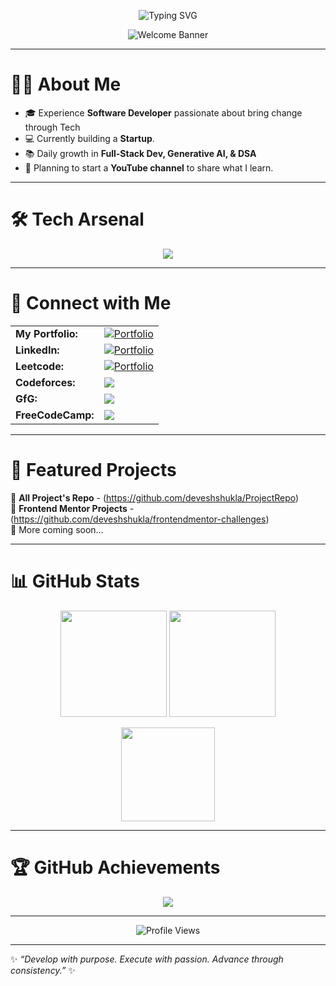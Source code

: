 <!-- Animated Header -->
<p align="center">
  <img src="https://readme-typing-svg.herokuapp.com?font=Fira+Code&pause=1000&color=00F720&center=true&vCenter=true&width=600&lines=Hi%2C+I'm+Devesh+Shukla+👋;Full-Stack+Web+Developer+💻;AI+&+DSA+Enthusiast+⚡;Aspiring+Software+Engineer+🚀;" alt="Typing SVG" />
</p>

<!-- Banner -->
<p align="center">
  <img src="https://raw.githubusercontent.com/halfrost/halfrost/master/icons/header_.png" alt="Welcome Banner"/>
</p>

---

# 👨‍💻 About Me  

- 🎓 Experience **Software Developer** passionate about bring change through Tech  
- 💻 Currently building a **Startup**.
- 📚 Daily growth in **Full-Stack Dev, Generative AI, & DSA**  
- 🎥 Planning to start a **YouTube channel** to share what I learn.

---

# 🛠️ Tech Arsenal  

<p align="center">
  <img src="https://skillicons.dev/icons?i=html,css,bootstrap,tailwind,js,typescript,react,next,nodejs,express,postman,graphql,deno,redux,redis,mongodb,postgresql,firebase,python,java,docker,git,github,vscode,androidstudio" />
</p>

---

# 🤝 Connect with Me  

<table>
  <tr>
    <td><strong>My Portfolio:</strong></td>
    <td>
      <a href="https://deveshshuklaportfolio.netlify.app/" target="_blank">
        <img src="https://img.shields.io/badge/Portfolio-%23000000.svg?style=for-the-badge&logo=firefox&logoColor=%23FF7139" alt="Portfolio" />
      </a>
    </td>
  </tr>
  <tr>
    <td><strong>LinkedIn:</strong></td>
    <td>
      <a href="https://www.linkedin.com/in/devesh-kumar-shukla/" target="_blank">
        <img src="https://img.shields.io/badge/linkedin-%230077B5.svg?style=for-the-badge&logo=linkedin&logoColor=white" alt="Portfolio" />
      </a>
    </td>
  </tr>
  <tr>
    <td><strong>Leetcode:</strong></td>
    <td>
      <a href="https://leetcode.com/deveshshukla/" target="_blank">
        <img src="https://img.shields.io/badge/LeetCode-000000?style=for-the-badge&logo=LeetCode&logoColor=#d16c06" alt="Portfolio" />
      </a>
    </td>
  </tr>
  <tr>
    <td><strong>Codeforces:</strong></td>
    <td>
      <a href="https://codeforces.com/profile/Dev.S07" target="_blank">
        <img src="https://img.shields.io/badge/Codeforces-445f9d?style=for-the-badge&logo=Codeforces&logoColor=white" />
      </a>
    </td>
  </tr>
  <tr>
    <td><strong>GfG:</strong></td>
    <td>
      <a href="https://www.geeksforgeeks.org/user/devshukla07/" target="_blank">
        <img src="https://img.shields.io/badge/GeeksforGeeks-gray?style=for-the-badge&logo=geeksforgeeks&logoColor=35914c" />
      </a>
    </td>
  </tr>
  <tr>
    <td><strong>FreeCodeCamp:</strong></td>
    <td>
      <a href="https://www.freecodecamp.org/DevShukla" target="_blank">
        <img src="https://img.shields.io/badge/Freecodecamp-%23123.svg?&style=for-the-badge&logo=freecodecamp&logoColor=green" />
      </a>
    </td>
  </tr>
  </table>

---

# 🚀 Featured Projects  

🔹 **All Project's Repo** - (https://github.com/deveshshukla/ProjectRepo) <br>
🔹 **Frontend Mentor Projects** - (https://github.com/deveshshukla/frontendmentor-challenges) <br> 
🔹 More coming soon…  

---

# 📊 GitHub Stats  

<p align="center">
  <img src="https://github-readme-stats.vercel.app/api?username=deveshshukla&show_icons=true&theme=tokyonight&hide_border=true" height="170"/>
  <img src="https://github-readme-streak-stats.herokuapp.com/?user=deveshshukla&theme=tokyonight&hide_border=true" height="170"/>
</p>

<p align="center">
  <img src="https://github-readme-stats.vercel.app/api/top-langs/?username=deveshshukla&layout=compact&theme=tokyonight&hide_border=true" height="150"/>
</p>

---

# 🏆 GitHub Achievements  

<p align="center">
  <img src="https://github-profile-trophy.vercel.app/?username=deveshshukla&theme=onedark&no-frame=true&row=1&column=6" />
</p>

---

<p align="center">
  <img src="https://komarev.com/ghpvc/?username=deveshshukla&style=for-the-badge&color=brightgreen" alt="Profile Views"/>
</p>

---

✨ *“Develop with purpose. Execute with passion. Advance through consistency.”* ✨  
